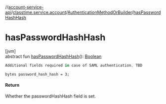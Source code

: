 //[account-service-api](../../../index.md)/[classtime.service.account](../index.md)/[AuthenticationMethodOrBuilder](index.md)/[hasPasswordHashHash](has-password-hash-hash.md)

# hasPasswordHashHash

[jvm]\
abstract fun [hasPasswordHashHash](has-password-hash-hash.md)(): [Boolean](https://kotlinlang.org/api/latest/jvm/stdlib/kotlin/-boolean/index.html)

```kotlin
Additional fields required in case of SAML authentication, TBD

```
`bytes password_hash_hash = 3;`

#### Return

Whether the passwordHashHash field is set.
